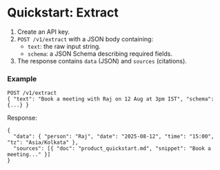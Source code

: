 # Quickstart: Extract

1. Create an API key.
2. `POST /v1/extract` with a JSON body containing:
   - `text`: the raw input string.
   - `schema`: a JSON Schema describing required fields.
3. The response contains `data` (JSON) and `sources` (citations).

### Example
```
POST /v1/extract
{ "text": "Book a meeting with Raj on 12 Aug at 3pm IST", "schema": {...} }
```
Response:
```
{
  "data": { "person": "Raj", "date": "2025-08-12", "time": "15:00", "tz": "Asia/Kolkata" },
  "sources": [{ "doc": "product_quickstart.md", "snippet": "Book a meeting..." }]
}
```
